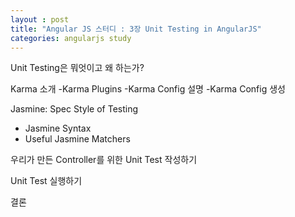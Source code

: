 ```yaml
---
layout : post
title: "Angular JS 스터디 : 3장 Unit Testing in AngularJS"
categories: angularjs study
---
```

Unit Testing은 뭐엇이고 왜 하는가?

Karma 소개 
-Karma Plugins
-Karma Config 설명
-Karma Config 생성

Jasmine: Spec Style of Testing
- Jasmine Syntax
- Useful Jasmine Matchers

우리가 만든 Controller를 위한 Unit Test 작성하기 

Unit Test 실행하기

결론

